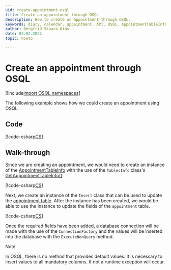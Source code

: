 ```yaml
---
uid: create-appointment-osql
title: Create an appointment through OSQL
description: How to create an appointment through OSQL.
keywords: diary, calendar, appointment, API, OSQL, AppointmentTableInfo
author: Bergfrid Skaara Dias
date: 03.02.2022
topic: howto

---
```


# Create an appointment through OSQL

[!include[import OSQL namespaces](../../../includes/using-osql.md)]

The following example shows how we could create an appointment using OSQL.

## Code

[!code-csharp[CS](includes/create-apt-osql.cs)]

## Walk-through

Since we are creating an appointment, we would need to create an instance of the [AppointmentTableInfo][3] with the use of the `TablesInfo` class's [GetAppointmentTableInfo()][2]:

[!code-csharp[CS](includes/create-apt-osql.cs?range=8)]

Next, we create an instance of the `Insert` class that can be used to update the [appointment table][1]. After the instance has been created, we would be able to use the instance to update the fields of the `appointment` table.

[!code-csharp[CS](includes/create-apt-osql.cs?range=11,14-15)]

Once the required fields have been added, a database connection will be made with the use of the `ConnectionFactory` and the values will be inserted into the database with the `ExecuteNonQuery` method.

> [!NOTE]
> In OSQL, there is no method that provides default values. It is necessary to insert values to all mandatory columns. If not a runtime exception will occur.

<!-- Referenced links -->
[1]: ../../../../database/tables/appointment.md
[2]: <xref:SuperOffice.Data.TablesInfo.GetAppointmentTableInfo>
[3]: <xref:SuperOffice.CRM.Data.AppointmentTableInfo>

<!-- Referenced images -->
